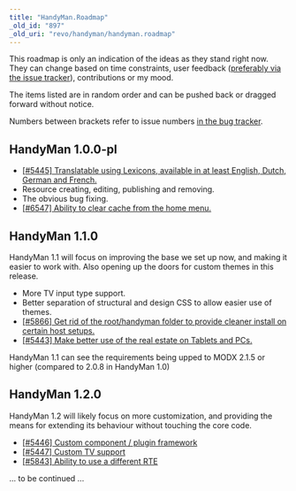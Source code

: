 ```yaml
---
title: "HandyMan.Roadmap"
_old_id: "897"
_old_uri: "revo/handyman/handyman.roadmap"
---
```


This roadmap is only an indication of the ideas as they stand right now. They can change based on time constraints, user feedback ([preferably via the issue tracker](http://bugs.modx.com/projects/handyman/issues)), contributions or my mood.

The items listed are in random order and can be pushed back or dragged forward without notice.

Numbers between brackets refer to issue numbers [in the bug tracker](http://bugs.modx.com/projects/handyman/issues).

HandyMan 1.0.0-pl
-----------------

- [\[#5445\] Translatable using Lexicons, available in at least English, Dutch, German and French.](http://bugs.modx.com/issues/5445)
- Resource creating, editing, publishing and removing.
- The obvious bug fixing.
- [\[#6547\] Ability to clear cache from the home menu.](http://bugs.modx.com/issues/6547)

HandyMan 1.1.0
--------------

HandyMan 1.1 will focus on improving the base we set up now, and making it easier to work with. Also opening up the doors for custom themes in this release.

- More TV input type support.
- Better separation of structural and design CSS to allow easier use of themes.
- [\[#5866\] Get rid of the root/handyman folder to provide cleaner install on certain host setups.](http://bugs.modx.com/issues/5866)
- [\[#5443\] Make better use of the real estate on Tablets and PCs.](http://bugs.modx.com/issues/5443)

HandyMan 1.1 can see the requirements being upped to MODX 2.1.5 or higher (compared to 2.0.8 in HandyMan 1.0)

HandyMan 1.2.0
--------------

HandyMan 1.2 will likely focus on more customization, and providing the means for extending its behaviour without touching the core code.

- [\[#5446\] Custom component / plugin framework](http://bugs.modx.com/issues/5446)
- [\[#5447\] Custom TV support](http://bugs.modx.com/issues/5447)
- [\[#5843\] Ability to use a different RTE](http://bugs.modx.com/issues/5843)

... to be continued ...